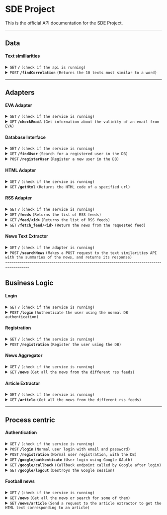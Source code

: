 # SDE Project

This is the official API documentation for the SDE Project.

------------------------------------------------------------------------------------------
## Data
#### Text similiarities

<details>
 <summary><code>GET</code> <code><b>/</b></code> <code>(check if the api is running)</code></summary>

##### Parameters

> None

##### Responses

> | http code     | content-type                      | response                                                            |
> |---------------|-----------------------------------|---------------------------------------------------------------------|
> | `200`         | `text/plain;charset=UTF-8`        | Text similiarities api is running                                   |

</details>

<details>
 <summary><code>POST</code> <code><b>/findCorrelation</b></code> <code>(Returns the 10 texts most similar to a word)</code></summary>

##### Parameters

> | name              |  type     | data type      | description                                                |
> |-------------------|-----------|----------------|------------------------------------------------------------|
> | `texts`           |  required | []             | Array of texts that wil be filtered using the word         |
> | `word`            |  required | string         | Search criteria                                            |

##### Responses

> | http code     | content-type                      | response                                                            |
> |---------------|-----------------------------------|---------------------------------------------------------------------|
> | `200`         | `text/plain;charset=UTF-8`        | Text similiarities api is running                                   |

##### Example
If the status code is `200`, the endpoint returns a JSON object adhering to the following syntax.

```json
{
  texts: [
    "text1",
    "text2",
    ...
  ]
}
```

</details>


------------------------------------------------------------------------------------------
## Adapters

#### EVA Adapter

<details>
 <summary><code>GET</code> <code><b>/</b></code> <code>(check if the service is running)</code></summary>

##### Parameters

> None

##### Responses

> | http code     | content-type                      | response                                                            |
> |---------------|-----------------------------------|---------------------------------------------------------------------|
> | `200`         | `text/plain;charset=UTF-8`        | EVA API adapter is running                                          |

</details>


<details>
 <summary><code>GET</code> <code><b>/checkEmail</b></code> <code>(Get information about the validity of an email from EVA)</code></summary>

##### Parameters

> | name              |  type     | data type      | description                         |
> |-------------------|-----------|----------------|-------------------------------------|
> | `email`           |  required | string         | The email to validate               |

##### Responses

> | http code     | content-type                      | response                                                            |
> |---------------|-----------------------------------|---------------------------------------------------------------------|
> | `200`         | `application/json`                | JSON object, see Example                                            |
> | `400`         | `application/json`                | `{status: "error", msg: ".. error msg .. "}`                        |

##### Example
If the status code is `200`, the endpoint returns a JSON object adhering to the following syntax.

```json
{
  status: "success",
  msg: "Email status retrieved",
  data: {
    valid_syntax: true,
    disposable: true,
    deliverable: true,
    spam: false
  }
}
```

</details>


#### Database Interface


<details>
 <summary><code>GET</code> <code><b>/</b></code> <code>(check if the service is running)</code></summary>

##### Parameters

> None

##### Responses

> | http code     | content-type                      | response                                                            |
> |---------------|-----------------------------------|---------------------------------------------------------------------|
> | `200`         | `text/plain;charset=UTF-8`        | MySQL db interface is running                                       |

</details>



<details>
 <summary><code>GET</code> <code><b>/findUser</b></code> <code>(Search for a registered user in the DB)</code></summary>

##### Parameters

> | name              |  type     | data type      | description                         |
> |-------------------|-----------|----------------|-------------------------------------|
> | `email`           |  required | string         | The user's email                    |
> | `password`        |  required | string         | The user's password                 |

##### Responses

> | http code     | content-type                      | response                                                            |
> |---------------|-----------------------------------|---------------------------------------------------------------------|
> | `200`         | `application/json`                | JSON object, see Example                                            |
> | `400`         | `application/json`                | `{status: "error", msg: ".. error msg .. "}`                        |
> | `404`         | `application/json`                | `{status: "error", msg: "User not found"}`                          |

##### Example
If the status code is `200`, the endpoint returns a JSON object adhering to the following syntax.

```json
{
  status: "success",
  msg: "User found",
  user_info: {
    id: 123,
    name: "Mario",
    surname: "Rossi",
    email: "mariorossi@test.com",
  }
}
```

</details>


<details>
 <summary><code>POST</code> <code><b>/registerUser</b></code> <code>(Register a new user in the DB)</code></summary>

##### Parameters

> | name              |  type     | data type      | description                         |
> |-------------------|-----------|----------------|-------------------------------------|
> | `name`            |  required | string         | The user's name                     |
> | `surname`         |  required | string         | The user's surname                  |
> | `email`           |  required | string         | The user's email                    |
> | `password`        |  required | string         | The user's password                 |

##### Responses

> | http code     | content-type                      | response                                                            |
> |---------------|-----------------------------------|---------------------------------------------------------------------|
> | `200`         | `application/json`                | JSON object, see Example                                            |
> | `400`         | `application/json`                | `{status: "error", msg: ".. error msg .. "}`                        |

##### Example
If the status code is `200`, the endpoint returns a JSON object adhering to the following syntax.

```json
{
  status: "success",
  msg: "User registered",
  id: 123
}
```

</details>

#### HTML Adapter

<details>
 <summary><code>GET</code> <code><b>/</b></code> <code>(check if the service is running)</code></summary>

##### Parameters

> None

##### Responses

> | http code     | content-type                      | response                                                            |
> |---------------|-----------------------------------|---------------------------------------------------------------------|
> | `200`         | `text/plain;charset=UTF-8`        | HTML Adapter is running                                       |

</details>


<details>
 <summary><code>GET</code> <code><b>/getHtml</b></code> <code>(Returns the HTML code of a specified url)</code></summary>

##### Parameters

> | name              |  type     | data type      | description                         |
> |-------------------|-----------|----------------|-------------------------------------|
> | `url`             |  required | string         | The website url, which must be encoded and written in this format                   |

##### Responses

> | http code     | content-type                      | response                                                            |
> |---------------|-----------------------------------|---------------------------------------------------------------------|
> | `200`         | `application/json`                | JSON object, see Example                                            |
> | `500`         | `application/json`                | `{status: "Internal Server Error", msg: "The server encou... "}`    |

##### Example
The url in the GET request must be encoded like in the following example, that request the HTML text of www.python.org

```
html_adapter_url:html_adapter_port/getHtml?url=https%3A%2F%2Fwww.python.org
```

If the status code is `200`, the endpoint returns a JSON object that contains the HTML text of the requested website.

```json
{
  html: "<!doctype html>\n<!--[if lt IE 7]>   <html class=\"no-js ie6 lt-ie7 lt-ie8 lt...",
}
```
</details>

#### RSS Adapter

<details>
 <summary><code>GET</code> <code><b>/</b></code> <code>(check if the service is running)</code></summary>

##### Parameters

> None

##### Responses

> | http code     | content-type                      | response                                                            |
> |---------------|-----------------------------------|---------------------------------------------------------------------|
> | `200`         | `text/plain;charset=UTF-8`        | RSS Adapter is running                                              |

</details>

<details>
 <summary><code>GET</code> <code><b>/feeds</b></code> <code>(Returns the list of RSS feeds)</code></summary>

##### Parameters

> None

##### Responses

> | http code     | content-type                      | response                                                            |
> |---------------|-----------------------------------|---------------------------------------------------------------------|
> | `200`         | `application/json`                | JSON object, see Example                                            |
> | `400`         | `application/json`                | `{status: "error", msg: ".. error msg .. "}`                        |

##### Example

If the status code is `200`, the endpoint returns a JSON object that contains the URLs of the RSS feeds.

```json
{
    1: "url1",
    2: "url2",
    3: "url3"
}
```
</details>

<details>
 <summary><code>GET</code> <code><b>/feed/&ltid&gt</b></code> <code>(Returns the list of RSS feeds)</code></summary>

##### Parameters

> | name              |  type     | data type      | description                         |
> |-------------------|-----------|----------------|-------------------------------------|
> | `id`              |  required | string         | The id of the requested RSS feed    |

##### Responses

> | http code     | content-type                      | response                                                            |
> |---------------|-----------------------------------|---------------------------------------------------------------------|
> | `200`         | `application/json`                | JSON object, see Example                                            |
> | `404`         | `application/json`                | `{status: "Not found", msg: "Index out of range"}`                  |
> | `400`         | `application/json`                | `{status: "error", msg: ".. error msg .. "}`                        |

##### Example

If the status code is `200`, the endpoint returns a JSON object that contains the URL of the requested RSS feed.

```json
{
    feed: "url"
}
```
</details>

<details>
 <summary><code>GET</code> <code><b>/fetch_feed/&ltid&gt</b></code> <code>(Return the news from the requested feed)</code></summary>

##### Parameters

> | name              |  type     | data type      | description                         |
> |-------------------|-----------|----------------|-------------------------------------|
> | `id`              |  required | string         | The id of the requested RSS feed    |

##### Responses

> | http code     | content-type                      | response                                                            |
> |---------------|-----------------------------------|---------------------------------------------------------------------|
> | `200`         | `application/json`                | JSON object, see Example                                            |
> | `404`         | `application/json`                | `{status: "Not found", msg: "Index out of range"}`                  |
> | `400`         | `application/json`                | `{status: "error", msg: ".. error msg .. "}`                        |

##### Example

If the status code is `200`, the endpoint returns a JSON object that contains the requested RSS feed.

```json
{
    feed_title: "FOX Sports Digital",
    entries: [
      link: "https://www.foxsports.com/stories/soccer/usmnt-january-transfer-window-tracker-2024"
      media_content: "https://www.foxsports.com/image.jpg"
      summary: "news summary"
      title: "news title"
    ]
}
```
</details>

#### News Text Extractor

<details>
 <summary><code>GET</code> <code><b>/</b></code> <code>(check if the adapter is running)</code></summary>

##### Parameters

> None

##### Responses

> | http code     | content-type                      | response                                                            |
> |---------------|-----------------------------------|---------------------------------------------------------------------|
> | `200`         | `text/plain;charset=UTF-8`        | News Text Extractor Adapter is running                              |

</details>

<details>
 <summary><code>POST</code> <code><b>/searchNews</b></code> <code>(Makes a POST request to the text similarities API with the summaries of the news, and returns its response)</code></summary>

##### Parameters

> | name              |  type     | data type      | description                                                |
> |-------------------|-----------|----------------|------------------------------------------------------------|
> | `news`            |  required | []             | Array of news from which the summaries is extracted         |
> | `word`            |  required | string         | Search criteria                                            |

##### Responses

> | http code     | content-type                      | response                                                            |
> |---------------|-----------------------------------|---------------------------------------------------------------------|
> | `200`         | `text/plain;charset=UTF-8`        | Text similiarities api is running                                   |

##### Example
If the status code is `200`, the endpoint returns a JSON object adhering to the following syntax.

```json
{
  texts: [
    "text1",
    "text2",
    ...
  ]
}
```

</details>
------------------------------------------------------------------------------------------

## Business Logic


#### Login


<details>
 <summary><code>GET</code> <code><b>/</b></code> <code>(check if the service is running)</code></summary>

##### Parameters

> None

##### Responses

> | http code     | content-type                      | response                                                            |
> |---------------|-----------------------------------|---------------------------------------------------------------------|
> | `200`         | `text/plain;charset=UTF-8`        | Login business logic is running                                     |

</details>


<details>
 <summary><code>POST</code> <code><b>/login</b></code> <code>(Authenticate the user using the normal DB authentication)</code></summary>

##### Parameters

> | name              |  type     | data type      | description                         |
> |-------------------|-----------|----------------|-------------------------------------|
> | `email`           |  required | string         | The user's email                    |
> | `password`        |  required | string         | The user's password                 |

##### Responses

> | http code     | content-type                      | response                                                            |
> |---------------|-----------------------------------|---------------------------------------------------------------------|
> | `200`         | `application/json`                | JSON object, see Example                                            |
> | `400`         | `application/json`                | `{status: "error", msg: ".. error msg .. "}`                        |
> | `401`         | `application/json`                | `{status: "error", msg: "Invalid credentials"}`                     |

##### Example
If the status code is `200`, the endpoint returns a JSON object adhering to the following syntax.

```json
{
  status: "success",
  msg: "User login successful",
  token: "eyJ..."
}
```

</details>



#### Registration


<details>
 <summary><code>GET</code> <code><b>/</b></code> <code>(check if the service is running)</code></summary>

##### Parameters

> None

##### Responses

> | http code     | content-type                      | response                                                            |
> |---------------|-----------------------------------|---------------------------------------------------------------------|
> | `200`         | `text/plain;charset=UTF-8`        | Registration business logic is running                              |

</details>


<details>
 <summary><code>POST</code> <code><b>/registration</b></code> <code>(Register the user using the DB)</code></summary>

##### Parameters

> | name              |  type     | data type      | description                         |
> |-------------------|-----------|----------------|-------------------------------------|
> | `name`            |  required | string         | The user's name                     |
> | `surname`         |  required | string         | The user's surname                  |
> | `email`           |  required | string         | The user's email                    |
> | `password`        |  required | string         | The user's password                 |

##### Responses

> | http code     | content-type                      | response                                                            |
> |---------------|-----------------------------------|---------------------------------------------------------------------|
> | `200`         | `application/json`                | JSON object, see Example                                            |
> | `400`         | `application/json`                | `{status: "error", msg: ".. error msg .. "}`                        |

##### Example
If the status code is `200`, the endpoint returns a JSON object adhering to the following syntax.

```json
{
  status: "success",
  msg: "User registered",
  id: 123
}
```

</details>

#### News Aggregator

<details>
 <summary><code>GET</code> <code><b>/</b></code> <code>(check if the service is running)</code></summary>

##### Parameters

> None

##### Responses

> | http code     | content-type                      | response                                                            |
> |---------------|-----------------------------------|---------------------------------------------------------------------|
> | `200`         | `text/plain;charset=UTF-8`        | News Aggregator business logic is running                           |

</details>


<details>
 <summary><code>GET</code> <code><b>/news</b></code> <code>(Get all the news from the different rss feeds)</code></summary>

##### Parameters

> None

##### Responses

> | http code     | content-type                      | response                                                            |
> |---------------|-----------------------------------|---------------------------------------------------------------------|
> | `200`         | `application/json`                | JSON object, see Example                                            |
> | `400`         | `application/json`                | `{status: "error", msg: ".. error msg .. "}`                        |

##### Example
If the status code is `200`, the endpoint returns a JSON object adhering to the following syntax.

```json
{
 [
    {
      feed_title: "FOX Sports Digital",
      entries: [
        link: "https://www.foxsports.com/stories/soccer/usmnt-january-transfer-window-tracker-2024"
        media_content: "https://www.foxsports.com/image.jpg"
        summary: "news summary"
        title: "news title"
      ]
    },
    {
      feed_title: "BBC news"
      entries: [
        ...
      ]
    }
    ,
    ...
  ]
}
```

</details>

#### Article Extractor

<details>
 <summary><code>GET</code> <code><b>/</b></code> <code>(check if the service is running)</code></summary>

##### Parameters

> None

##### Responses

> | http code     | content-type                      | response                                                            |
> |---------------|-----------------------------------|---------------------------------------------------------------------|
> | `200`         | `text/plain;charset=UTF-8`        | Article Extractor business logic is running                         |

</details>


<details>
 <summary><code>GET</code> <code><b>/article</b></code> <code>(Get all the news from the different rss feeds)</code></summary>

##### Parameters

> | name              |  type     | data type      | description                         |
> |-------------------|-----------|----------------|-------------------------------------|
> | `url`             |  required | string         | The article's url                   |

##### Responses

> | http code     | content-type                      | response                                                            |
> |---------------|-----------------------------------|---------------------------------------------------------------------|
> | `200`         | `application/json`                | JSON object, see Example                                            |
> | `400`         | `application/json`                | `{status: "error", msg: ".. error msg .. "}`                        |
> | `500`         | `application/json`                | `{status: "Internal error", msg: ".. error msg .. "}`                        |

##### Example
If the status code is `200`, the endpoint returns a JSON object adhering to the following syntax.

```json
{
  title: "article title",
  text: "article text",
  image: "image's url"
}
```

</details>


------------------------------------------------------------------------------------------
## Process centric


#### Authentication


<details>
 <summary><code>GET</code> <code><b>/</b></code> <code>(check if the service is running)</code></summary>

##### Parameters

> None

##### Responses

> | http code     | content-type                      | response                                                            |
> |---------------|-----------------------------------|---------------------------------------------------------------------|
> | `200`         | `text/plain;charset=UTF-8`        | Authentication process centric service is running                   |

</details>


<details>
 <summary><code>POST</code> <code><b>/login</b></code> <code>(Normal user login with email and password)</code></summary>

##### Parameters

> | name              |  type     | data type      | description                         |
> |-------------------|-----------|----------------|-------------------------------------|
> | `email`           |  required | string         | The user's email                    |
> | `password`        |  required | string         | The user's password                 |

##### Responses

> | http code     | content-type                      | response                                                            |
> |---------------|-----------------------------------|---------------------------------------------------------------------|
> | `200`         | `application/json`                | JSON object, see Example                                            |
> | `400`         | `application/json`                | `{status: "error", msg: ".. error msg .. "}`                        |

##### Example
If the status code is `200`, the endpoint returns a JSON object adhering to the following syntax.

```json
{
  status: "success",
  msg: "User login successful",
  token: "eyJ..."
}
```

</details>


<details>
 <summary><code>POST</code> <code><b>/registration</b></code> <code>(Normal user registration, with the DB)</code></summary>

##### Parameters

> | name              |  type     | data type      | description                         |
> |-------------------|-----------|----------------|-------------------------------------|
> | `name`            |  required | string         | The user's name                     |
> | `surname`         |  required | string         | The user's surname                  |
> | `email`           |  required | string         | The user's email                    |
> | `password`        |  required | string         | The user's password                 |

##### Responses

> | http code     | content-type                      | response                                                            |
> |---------------|-----------------------------------|---------------------------------------------------------------------|
> | `200`         | `application/json`                | JSON object, see Example                                            |
> | `400`         | `application/json`                | `{status: "error", msg: ".. error msg .. "}`                        |

##### Example
If the status code is `200`, the endpoint returns a JSON object adhering to the following syntax.

```json
{
  status: "success",
  msg: "User registered"
}
```

</details>


<details>
 <summary><code>GET</code> <code><b>/google/authenticate</b></code> <code>(User login using Google OAuth)</code></summary>

##### Parameters

> None

##### Responses

> | http code     | content-type                      | response                                                            |
> |---------------|-----------------------------------|---------------------------------------------------------------------|
> | `200`         | `application/json`                | JSON object, see Example                                            |
> | `302`         | `text/html`                       | Redirects to Google OAuth authentication endpoint, then redirects to `/google/callback` |
> | `400`         | `application/json`                | `{status: "error", msg: ".. error msg .. "}`                        |


</details>


<details>
 <summary><code>GET</code> <code><b>/google/callback</b></code> <code>(Callback endpoint called by Google after login)</code></summary>

##### Parameters

> None

The parameters are filled by Google after successfully authenticating.

##### Responses

> | http code     | content-type                      | response                                                            |
> |---------------|-----------------------------------|---------------------------------------------------------------------|
> | `302`         | `text/html`                       | Redirects to `/` if an error occurred during the authentication     |



##### Example
If the status code is `200`, the endpoint returns a JSON object adhering to the following syntax.

```json
{
  status: "success",
  msg: "User login successful",
  token: "eyJ..."
}
```

</details>

<details>
 <summary><code>GET</code> <code><b>/google/logout</b></code> <code>(Destroys the Google session)</code></summary>

##### Parameters

> None

##### Responses

> | http code     | content-type                      | response                                                            |
> |---------------|-----------------------------------|---------------------------------------------------------------------|
> | `200`         | `application/json`                | JSON object, see Example                                            |



##### Example
If the status code is `200`, the endpoint returns a JSON object adhering to the following syntax.

```json
{
  status: "success"
}
```

</details>

#### Football news
<details>
 <summary><code>GET</code> <code><b>/</b></code> <code>(check if the service is running)</code></summary>

##### Parameters

> None

##### Responses

> | http code     | content-type                      | response                                                            |
> |---------------|-----------------------------------|---------------------------------------------------------------------|
> | `200`         | `text/plain;charset=UTF-8`        | Football news process centric service is running                   |

</details>


<details>
 <summary><code>GET</code> <code><b>/news</b></code> <code>(Get all the news or search for some of them)</code></summary>

##### Parameters

> | name              |  type     | data type      | description                         |
> |-------------------|-----------|----------------|-------------------------------------|
> | `search`          |  optional | string         | News search criteria                |


##### Responses

> | http code     | content-type                      | response                                                            |
> |---------------|-----------------------------------|---------------------------------------------------------------------|
> | `200`         | `application/json`                | JSON object, see Example                                            |
> | `400`         | `application/json`                | `{status: "error", msg: ".. error msg .. "}`                        |

##### Example
If the status code is `200` and the search parameter is empty, all the news will be returned. Otherwise, the service will respond with the 
10 news most similar to the search criteria.

In the first case the returned json will be as follow:
```json
[
  {
    link:,
    summary:,
    title:
  },
  {
    link:,
    summary:,
    title:
  },
  {
    ...
  }
]
```

Otherwise, when all the news are returned, it will be like this:\

```json
{
  [
    {
      feed_title: "FOX Sports Digital",
      entries: [
        link: "https://www.foxsports.com/stories/soccer/usmnt-january-transfer-window-tracker-2024"
        media_content: "https://www.foxsports.com/image.jpg"
        summary: "news summary"
        title: "news title"
      ]
    },
    {
      feed_title: "BBC news"
      entries: [
        ...
      ]
    }
    ,
    ...
  ]
}
```

</details>


<details>
 <summary><code>GET</code> <code><b>/news/article</b></code> <code>(Send a request to the article extractor to get the HTML text corresponding to an article)</code></summary>

##### Parameters

> | name              |  type     | data type      | description                         |
> |-------------------|-----------|----------------|-------------------------------------|
> | `url`             |  required | string         | The article's url                     |


##### Responses

> | http code     | content-type                      | response                                                            |
> |---------------|-----------------------------------|---------------------------------------------------------------------|
> | `200`         | `application/json`                | JSON object, see Example                                            |
> | `400`         | `application/json`                | `{status: "error", msg: ".. error msg .. "}`                        |

##### Example
If the status code is `200`, the endpoint returns a JSON object adhering to the following syntax.

```json
{
  title: "article title",
  text: "article text",
  image: "image's url"
}
```

</details>

